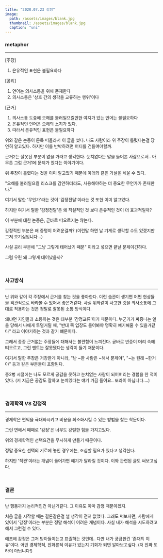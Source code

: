 ```yaml
---
title: "2020.07.23 감정"
image: 
  path: /assets/images/blank.jpg
  thumbnail: /assets/images/blank.jpg
  caption: "uni"
---
```



### metaphor
----

[주장]
1. 은유적인 표현은 불필요하다

[공리]
1. 언어는 의사소통을 위해 존재한다
2. 의사소통은 '상호 간의 생각을 교류하는 행위'이다


[근거]
1. 의사소통 도중에 오해를 불러일으킬만한 여지가 있는 언어는 불필요하다
2. 은유적인 언어은 오해의 소지가 있다.
3. 따라서 은유적인 표현은 불필요하다

위와 같은 논증이 문득 떠올라서 이 글을 썼다. 나도 사람이라 위 주장이 틀렸다는걸 당연히 알고있다. 하지만 이를 반박하려면 어디를 건들여야할까.

근거2는 잘못된 부분이 없을 거라고 생각한다. 눈치없다는 말을 들어본 사람으로서.. 아무튼 그럼 근거1에 문제가 있다는 이야기이다.

위 주장이 틀렸다는 것을 이미 알고있기 때문에 아래와 같은 가설을 세울 수 있다.

"오해를 불러일으킬 리스크를 감안하더라도, 사용해야하는 더 중요한 무언가가 존재한다."

여기서 말한 '무언가'라는 것이 '감정전달'이라는 것 또한 이미 알고있다. 

하지만 여기서 말한 '감정전달'은 왜 직설적인 것 보다 은유적인 것이 더 효과적일까?

이 부분에 대한 논증은, 곧바로 떠오르지는 않는다.

감정적인 부분은 왜 증명이 어려운걸까? (이런말 하면 날 기계로 생각할 수도 있겠지만 그저 호기심입니다...)

사실 공리 부분에 "그냥 그렇게 태어났기 때문" 이라고 넣으면 끝날 문제이긴하다.

그럼 우린 왜 그렇게 태어났을까?


<br>


### 사고방식
----
난 위와 같이 각 주장에서 근거를 찾는 것을 좋아한다. 이런 습관이 생기면 어떤 현상들을 객관적으로 바라볼 수 있어서 좋은거같다. 사실 위와같이 사고한 것을 의사소통에 그대로 적용하는 것은 정말로 잘못된 소통 방식이다. 

왜냐면 지인들과 소통하는 것은 대부분 '감정교류'이기 때문이다. 누군가가 짜증나는 일을 당해서 나에게 투덜거릴 때, "반대 쪽 입장도 들어봐야 명확히 얘기해줄 수 있을거같다" 라고 이야기하는 것과 같기 떄문이다.

그래서 종종 근거없는 주장들에 대해서는 불편함이 느껴진다. 곧바로 반증이 머리 속에 떠오르고, 그런 멘트는 잘못됐다는 생각이 들기 때문이다. 

여기서 말한 주장은 거창한게 아니라, "난 ~한 사람은 ~해서 문제야", "~는 원래 ~한거야" 등과 같은 부분들이 포함된다.

중2병 시절에는 나도 모르게 공감을 못하고 눈치없는 사람이 되어버리는 경험을 한 적이 있다. (저 지금은 공감도 잘하고 눈치있다는 얘기 가끔 들어요.. 또라이 아닙니다....)


<br>


### 경제학적 VS 감정적 
----

경제학은 편익을 극대화시키고 비용을 최소화시킬 수 있는 방법을 찾는 학문이다.

그런 면에서 때때로 '감정'은 너무도 강렬한 힘을 가지고있다.

위의 경제학적인 선택요건을 무시하게 만들기 때문이다.  

정말 중요한 선택의 기로에 놓인 경우에는, 조심할 필요가 있다고 생각한다.

하지만 '직관'이라는 개념이 들어가면 얘기가 달라질 것이다. 이와 관련된 글도 써보고싶다.


<br>


### 결론
----

난 행동까지 논리적인건 아닌거같다. 그 이유도 아마 감정 때문이겠지.

처음 글을 시작할 때는 결론같은걸 낼 생각이 전혀 없었다. 그래도 써보자면, 사람에게 있어서 '감정'이라는 부분은 정말 해석이 어려운 개념이다. 사실 내가 해석을 시도하려고해서 그런걸 수 있다.

애초에 감정은 그저 받아들이는고 표출하는 것인데.. 다만 내가 궁금한건 '존재의 이유'이다. 어떤 경제학적, 진화론적 이유가 있는지 기회가 되면 알아보고싶다. (저 진짜 또라이 아닙니다!)




